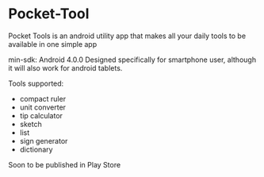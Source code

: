 # Pocket-Tool

Pocket Tools is an android utility app that makes all your daily tools to be available in one simple app

min-sdk: Android 4.0.0
Designed specifically for smartphone user, although it will also work for android tablets.

Tools supported:
  - compact ruler
  - unit converter
  - tip calculator
  - sketch
  - list
  - sign generator
  - dictionary

Soon to be published in Play Store
